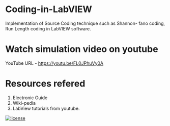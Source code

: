 # Coding-in-LabVIEW
Implementation of Source Coding technique such as Shannon- fano coding, Run Length coding in LabVIEW software.

# Watch simulation video on youtube
YouTube URL - https://youtu.be/FL0JPhuVy0A

# Resources refered
1. Electronic Guide
2. Wiki-pedia
3. LabView tutorials from youtube.

[![license](https://img.shields.io/github/license/DAVFoundation/captain-n3m0.svg?style=flat-square)](https://github.com/vaibhavt802/Coding-in-LabVIEW/blob/master/LICENSE)
